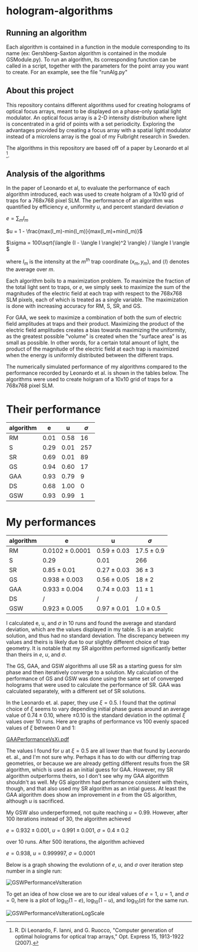 # hologram-algorithms

## Running an algorithm

Each algorithm is contained in a function in the module corresponding to its name (ex: Gershberg-Saxton algorithm is contained in the module GSModule.py). To run an algorithm, its corresponding function can be called in a script, together with the parameters for the point array you want to create. For an example, see the file "runAlg.py"

## About this project

This repository contains different algorithms used for creating holograms of optical focus arrays, meant to be displayed on a phase-only spatial light modulator. An optical focus array is a 2-D intensity distribution where light is concentrated in a grid of points with a set periodicity. Exploring the advantages provided by creating a focus array with a spatial light modulator instead of a microlens array is the goal of my Fulbright research in Sweden.

The algorithms in this repository are based off of a paper by Leonardo et al [^1].

## Analysis of the algorithms

In the paper of Leonardo et al, to evaluate the performance of each algorithm introduced, each was used to create holgram of a 10x10 grid of traps for a 768x768 pixel SLM. The performance of an algorithm was quantified by efficiency $e$, uniformity $u$, and percent standard deviation $\sigma$

$e = \sum_{m}{I_m}$

$u = 1 - \frac{max(I_m)-min(I_m)}{max(I_m)+min(I_m)}$

$\sigma = 100\sqrt{\langle (I - \langle I \rangle)^2 \rangle} / \langle I \rangle $

where $I_m$ is the intensity at the $m^{th}$ trap coordinate $(x_m,y_m)$, and $\langle I \rangle$ denotes the average over $m$.

Each algorithm boils to a maximization problem. To maximize the fraction of the total light sent to traps, or $e$, we simply seek to maximize the sum of the magnitudes of the electric field at each trap with respect to the 768x768 SLM pixels, each of which is treated as a single variable. The maximization is done with increasing accuracy for RM, S, SR, and GS. 

For GAA, we seek to maximize a combination of both the sum of electric field amplitudes at traps and their product. Maximizing the product of the electric field amplitudes creates a bias towards maximizing the uniformity, as the greatest possible "volume" is created when the "surface area" is as small as possible. In other words, for a certain total amount of light, the product of the magnitude of the electric field at each trap is maximized when the energy is uniformly distributed between the different traps.

The numerically simulated performance of my algorithms compared to the performance recorded by Leonardo et al. is shown in the tables below. The algorithms were used to create holgram of a 10x10 grid of traps for a 768x768 pixel SLM.

# Their performance
algorithm | e | u | $\sigma$ 
---|---|---|---
RM | $0.01$ | $0.58$ | $16$ 
S | $0.29$ | $0.01$ | $257$ 
SR | $0.69$ | $0.01$ | $89$ 
GS | $0.94$ | $0.60$ | $17$
GAA | $0.93$ | $0.79$ | $9$
DS | $0.68$ | $1.00$ | $0$
GSW | $0.93$ | $0.99$ | $1$

# My performances
algorithm | e | u | $\sigma$
---|---|---|---
RM | $0.0102 \pm 0.0001$ | $0.59 \pm 0.03$ | $17.5 \pm 0.9$
S | $0.29$ | $0.01$ | $266$
SR | $0.85 \pm 0.01$ | $0.27 \pm 0.03$ | $36 \pm 3$
GS | $0.938 \pm 0.003$ | $0.56 \pm 0.05$ | $18 \pm 2$
GAA| $0.933 \pm 0.004$ | $0.74 \pm 0.03$ | $11 \pm 1$
DS | / | / | /
GSW| $0.923 \pm 0.005$ | $0.97 \pm 0.01$ | $1.0 \pm 0.5$

I calculated e, u, and $\sigma$ in 10 runs and found the average and standard deviation, which are the values displayed in my table. S is an analytic solution, and thus had no standard deviation. The discrepancy between my values and theirs is likely due to our slightly different choice of trap geometry. It is notable that my SR algorithm performed significantly better than theirs in $e$, $u$, and $\sigma$.

The GS, GAA, and GSW algorithms all use SR as a starting guess for slm phase and then iteratively converge to a solution. My calculation of the performance of GS and GSW was done using the same set of converged holograms that were used to calculate the performance of SR. GAA was calculated separately, with a different set of SR solutions.

In the Leonardo et. al. paper, they use $\xi = 0.5$. I found that the optimal choice of $\xi$ seems to vary depending initial phase guess around an average value of $0.74 \pm 0.10$, where $\pm 0.10$ is the standard deviation in the optimal $\xi$ values over 10 runs. Here are graphs of performance vs 100 evenly spaced values of $\xi$ between 0 and 1:

[GAAPerformanceVsXi.pdf](https://github.com/maxnfrankel/hologram-algorithms/files/10036176/GAAPerformanceVsXi.pdf)

The values I found for $u$ at $\xi = 0.5$ are all lower than that found by Leonardo et. al., and I'm not sure why. Perhaps it has to do with our differring trap geometries, or because we are already getting different results from the SR algorithm, which is used as an initial guess for GAA. However, my SR algorithm outperforms theirs, so I don't see why my GAA algorithm shouldn't as well. My GS algorithm had performance consistent with theirs, though, and that also used my SR algorithm as an intial guess. At least the GAA algorithm does show an improvement in $e$ from the GS algorithm, although $u$ is sacrificed.

My GSW also underperformed, not quite reaching $u=0.99$. However, after 100 iterations instead of 30, the algorithm achieved

$e = 0.932 \pm 0.001$,   $u = 0.991 \pm 0.001$,   $\sigma = 0.4 \pm 0.2$

over 10 runs. After 500 iterations, the algorithm achieved 

$e = 0.938$,   $u = 0.999997$,   $\sigma = 0.0001$

Below is a graph showing the evolutionn of $e$, $u$, and $\sigma$ over iteration step number in a single run:

![GSWPerformanceVsIteration](https://user-images.githubusercontent.com/110007295/202573528-cfea5604-05e3-4e05-be83-70af4dd3c51c.png)

To get an idea of how close we are to our ideal values of $e=1$, $u=1$, and $\sigma=0$, here is a plot of $\log_{10}(1-e)$, $\log_{10}(1-u)$, and $\log_{10}(\sigma)$ for the same run.

![GSWPerformanceVsIterationLogScale](https://user-images.githubusercontent.com/110007295/202573532-87f14621-9e1d-4273-a957-495a8e90313d.png)


[^1]: R. Di Leonardo, F. Ianni, and G. Ruocco, "Computer generation of optimal holograms for optical trap arrays," Opt. Express 15, 1913-1922 (2007).
